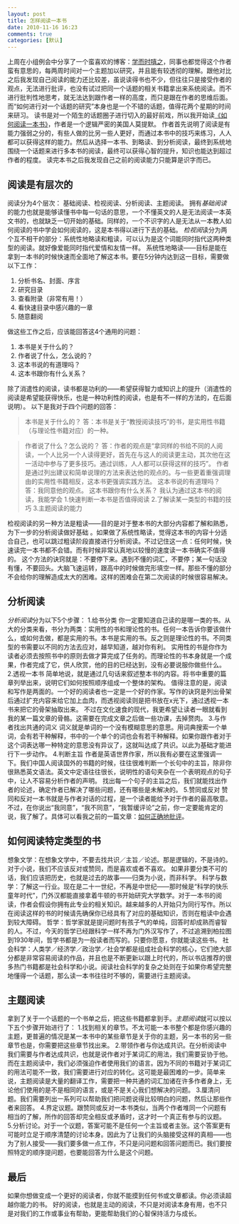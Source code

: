 ```yaml
---
layout: post
title: 怎样阅读一本书
date: 2010-11-16 16:23
comments: true
categories: [默认]
---
```

上周在小组例会中分享了一个蛮喜欢的博客：<a href="http://www.geekonomics10000.com/">学而时嘻之</a>，同事也都觉得这个作者蛮有意思的，每两周时间对一个主题加以研究，并且能有较透彻的理解。跟他对比之后我发现自己阅读的能力还比较差，虽说读得书也不少，但往往只是接受作者的观点，无法进行批评，也没有试过把同一个话题的相关书籍拿出来系统阅读。而不进行批判性地思考，就无法达到跟作者一样的高度，而只是跟在作者的思维后面。而“如何进行对一个话题的研究”本身也是一个不错的话题，值得花两个星期的时间来研习。
读书是对一个陌生的话题圈子进行切入的最好前戏，所以我开始读<a href="http://book.douban.com/subject/1013208/">《如何阅读一本书》</a>，作者是一个逻辑严密的美国人莫提默。
作者首先说明了阅读是有能力强弱之分的，有些人做的比另一些人更好，而通过本书中的技巧来练习，人人都可以获得这样的能力。然后从选择一本书、到略读、到分析阅读，最终到系统地围绕一个话题来进行多本书的阅读，最终可以获得心智的提升，知识也能达到超过作者的程度。
读完本书之后我发现自己之前的阅读能力只能算是识字而已。
<h2><!--more-->阅读是有层次的</h2>
阅读分为4个层次：
基础阅读、检视阅读、分析阅读、主题阅读。
拥有<em>基础阅读</em>的能力也就是能够读懂书中每一句话的意思，一个不懂英文的人是无法阅读一本英文书的，也就缺乏一切开始的基础。同样的，一个不识字的人是无法从一本教人如何阅读的书中学会如何阅读的，这是本书得以进行下去的基础。
<em>检视阅</em>读分为两个互不相干的部分：系统性地略读和粗读，可以认为是这个词能同时指代这两种类型的阅读。就好像爱能同时指代爱情和友情一样。
系统性地略读——目标是能在拿到一本书的时候快速而全面地了解这本书。要在5分钟内达到这一目标，需要做以下工作：
<ol>
	<li>分析书名、封面、序言</li>
	<li>研究目录</li>
	<li>查看附录（非常有用！）</li>
	<li>看快速目录中感兴趣的一章</li>
	<li>随意翻阅</li>
</ol>
做这些工作之后，应该能回答这4个通用的问题：
<ol>
	<li>本书是关于什么的？</li>
	<li>作者说了什么，怎么说的？</li>
	<li>这本书说的有道理吗？</li>
	<li>这本书跟你有什么关系？</li>
</ol>
除了消遣性的阅读，读书都是功利的——希望获得智力或知识上的提升（消遣性的阅读是希望能获得快乐，也是一种功利性的阅读，也是有不一样的方法的，在后面说明）。
以下是我对于四个问题的回答：
<blockquote>本书是关于什么的？
答：本书是关于“教授阅读技巧”的书，是实用性书籍（与理论性书籍对应）的一种。</blockquote>
<blockquote>作者说了什么？怎么说的？
答：作者的观点是“拿同样的书给不同的人阅读，一个人比另一个人读得更好，首先在与这人的阅读更主动，其次他在这一活动中参与了更多技巧。通过训练，人人都可以获得这样的技巧”。
作者是通过列出建议和简单说理的方法来表达他的观点的。与一些更着重强调理由的实用性书籍相反，这本书更强调实践方法。
这本书说的有道理吗？
答：我同意他的观点。
这本书跟你有什么关系？
我认为通过这本书的阅读，我能学会
1.快速判断一本书是否值得阅读
2.了解读某一类型的书籍的技巧
3.主题阅读的能力</blockquote>
检视阅读的另一种方法是粗读——目的是对于整本书的大部分内容都了解和熟悉，为下一步的分析阅读做好基础 。如果做了系统性略读，觉得这本书的内容十分适合自己，也可以跳过粗读阶段直接进行分析阅读。不过记住这一点：任何时候，快速读完一本书都不会错。而有时候非常认真地以较慢的速度读一本书确实不值得的。
这个方法的诀窍就是：不要停下来。遇到不懂的词汇，不要停；某一句话没有懂，不要回头。大脑飞速运转，跟高中的时候做完形填空一样。那些不懂的部分不会给你的理解造成太大的困难。这样的困难会在第二次阅读的时候很容易解决。
<h2>分析阅读</h2>
<em>分析阅读</em>分为以下5个步骤：
1.给书分类
你一定要知道自己读的是哪一类的书。从大的分类来看，书分为两类：实用性的书和理论性的书。任何一本告诉你要该做什么，或如何去做，都是实用的书。本书是实用的书。反之则是理论性的书。不同类型的书需要以不同的方法去应对，越早知道，越对你有利。
实用性的书是你作为读者必须去按照书中的原则去做才算完成了任务的。而理论性的书本身就是一个成果，作者完成了它，供人欣赏，他的目的已经达到，没有必要说服你做些什么。
2.透视一本书
简单地说，就是通过几句话来叙述整本书的内容。将书中重要的篇章列举出来，说明它们如何按照顺序组成一个整体的架构。
值得注意的是，阅读和写作是两面的。一个好的阅读者也一定是一个好的作家。写作的诀窍是列出骨架后通过扩充内容来给它加上血肉，而透视阅读则是把书放在x光下，通过透视一本书来把它的骨架抽取出来。
不过在文化速食的现代，我更希望让读者一眼就看到我的某一篇文章的骨骼。这需要在完成文章之后做一些功课，去掉赘肉。
3.与作者找出共通的词义
词义就是单词的一个没有模糊意思的意思。用词典搜索一个单词，会有若干种解释，书中的一个单个的词也会有若干种解释。如果你跟作者对于这个词表达哪一种特定的意思没有异议了，这就叫达成了共识。以此为基础才能进行下一步动作。
4.判断主旨
作者是英语世界作家，所以我有必要在这里强调一下。我们中国人阅读国外的书籍的时候，往往很难判断一个长句中的主旨，除非你很熟悉英文语法。英文中定语往往很长，说明性的语句夹杂在一个表明观点的句子中，让人不容易分析作者的声明。
找出每一个句子的主旨之后，我们就能找出作者的论述，确定作者已解决了哪些问题，还有哪些是未解决的。
5.赞同或反对
赞同和反对一本书就是与作者对话的过程，是一个读者能给予对于作者的最高敬意。不过，在你说出“我同意”，“我不同意”，“我暂缓评论”之前，你一定要能肯定的说，我了解了。具体可以看我之前的一篇文章：<a href="http://yuguo.us/weblog/comment-rightly/">如何正确地批评</a>。
<h2>如何阅读特定类型的书</h2>
想象文学：在想象文学中，不要去找共识／主旨／论述。那是逻辑的，不是诗的。对于小说，我们不应该反对或赞同，而是喜欢或者不喜欢。
如果非要分类不可的话，我们应该把历史，也就是过去的故事——归类为小说，而非科学。
科学与数学：了解这一行业。现在是二十一世纪，不再是中世纪——那时候是“科学的快乐童年时代”，门外汉都能直接拿着牛顿的书开始研究大学数学。对于一本书的阅读，作者会假设你拥有此专业的相关知识。越来越多的人开始只为同行写作。所以在阅读这样的书的时候请先确保你已经具有了对应的基础知识，否则在粗读中会遇到较大障碍。
哲学：哲学家就是提问题时有孩子气的单纯，回答时却成熟而睿智的人。不过，今天的哲学已经跟科学一样不再为门外汉写作了，不过追溯到柏拉图到1930年间，哲学书都是为一般读者而写的。只要你愿意，你就能读这些书。
社会科学：人类学／经济学／政治学／社会学都是组成社会科学的核心，它们绝大部分都是非常容易阅读的作品，并且也是不断更新以跟上时代的，所以书店推荐的很多热门书籍都是社会科学和小说。阅读社会科学的复杂之处则在于如果你希望完整地懂得一个话题，那么读一本书往往时不够的，需要进行主题阅读。
<h2>主题阅读</h2>
拿到了关于一个话题的一个书单之后，把这些书籍都拿到手。<em>主题阅读</em>就可以按以下五个步骤开始进行了：
1.找到相关的章节。不太可能一本书整个都是你感兴趣的主题，更普遍的情况是某一本书中的某些章节是关于你的主题，另一本书的另一些章节也是，你需要把这些章节找出来。
2.带领作者与你达成共识。在分析阅读中我们需要与作者达成共识，也就是说作者对于某词汇的用法，我们需要妥协于他。而在主题阅读中，我们必须强迫作者使用我们的语言。因为不同的书籍对于某词汇的用法可能不一致，我们需要进行对应的转化。这可能是最困难的一步。简单来说，主题阅读是大量的翻译工作，需要把一种共通的词汇加诸在许多作者身上，无论他们使用的是不是相同的语言，或是不是关心我们想解决的问题。
3.厘清问题。我们需要列出一系列可以帮助我们把问题说得比较明白的问题，然后让那些作者来回答。
4.界定议题。跟赞同或反对一本书类似，当两个作者堆同一个问题有相当的了解，所作的回答却完全相反或矛盾时，这才时一个真正有参与的议题。
5.分析讨论。对于一个议题，答案可能不是任何一个主旨或者主张。这个答案更有可能时立足于顺序清楚的讨论本身。因此为了让我们的头脑接受这样的真相——也为了别人接受——我们要多做一点工作，不只是问问题和回答问题而已。我们要按照特定的顺序提问题，也要能回答为什么是这个问题。
<h2>最后</h2>
如果你想做变成一个更好的阅读者，你就不能摸到任何书或文章都读。你必须读超越你能力的书。
好的阅读，也就是主动的阅读，不只是对阅读本身有用，也不只是对我们的工作或事业有帮助，更能帮助我们的心智保持活力与成长。
